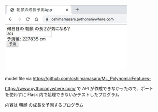 <img src="github-img.jpg" width="80%">

model file via https://github.com/oshimamasara/ML_PolynomialFeatures-

https://www.pythonanywhere.com/ で API が作成できなかったので、ポートを使わずに Flask 内で処理できないかテストしたプログラム

内容は 朝顔 の成長を予測するプログラム

